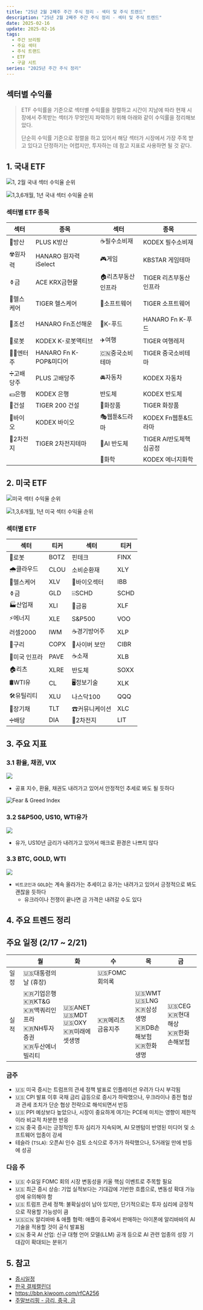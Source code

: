 ```yaml
---
title: "25년 2월 2째주 주간 주식 정리 - 섹터 및 주식 트렌드"
description: "25년 2월 2째주 주간 주식 정리 - 섹터 및 주식 트렌드"
date: 2025-02-16
update: 2025-02-16
tags:
  - 주간 브리핑
  - 주요 섹터
  - 주식 트랜드
  - ETF
  - 구글 시트
series: "2025년 주간 주식 정리"
---
```


## 섹터별 수익률

> ETF 수익률을 기준으로 섹터별 수익률을 정렬하고 시간이 지남에 따라 현재 시장에서 주목받는 섹터가 무엇인지 파악하기 위해 아래와 같이 수익률을 정리해보았다.
>
> 단순히 수익률 기준으로 정렬을 하고 있어서 해당 섹터가 시장에서 가장 주목 받고 있다고 단정하기는 어렵지만, 투자하는 데 참고 지표로 사용하면 될 것 같다.

## 1. 국내 ETF

![1, 2월 국내 섹터 수익율 순위](image-20250216213200479.png)

![1,3,6개월, 1년 국내 섹터 수익율 순위](image-20250216213216842.png)

### 섹터별 ETF 종목

| **섹터** | **종목**               | **섹터**      | **종목**              |
| ---------- | ---------------------- | ----------------- | ---------------------- |
| 🔫방산      | PLUS K방산             | ☕️필수소비재       | KODEX 필수소비재       |
| ☢️원자력    | HANARO 원자력iSelect   | 🎮게임             | KBSTAR 게임테마        |
| ⚱️금        | ACE KRX금현물          | 🏠리츠부동산인프라 | TIGER 리츠부동산인프라 |
| 🏥헬스케어  | TIGER 헬스케어         | 💾소프트웨어       | TIGER 소프트웨어       |
| 🚢조선      | HANARO Fn조선해운      | 🍕K-푸드           | HANARO Fn K-푸드       |
| 🤖로봇      | KODEX K-로봇액티브     | ✈️여행             | TIGER 여행레저         |
| 👩‍🎤엔터주   | HANARO Fn K-POP&미디어 | 🇨🇳중국소비테마    | TIGER 중국소비테마     |
| ➗고배당주  | PLUS 고배당주          | 🚘자동차           | KODEX 자동차           |
| 💵은행      | KODEX 은행             | 반도체            | KODEX 반도체           |
| 🚧건설      | TIGER 200 건설         | 💄화장품           | TIGER 화장품           |
| 🧬바이오    | KODEX 바이오           | 🎭웹툰&드라마      | KODEX Fn웹툰&드라마    |
| 🪫2차전지   | TIGER 2차전지테마      | 🤖AI 반도체        | TIGER AI반도체핵심공정 |
|            |                        | 🧪화학             | KODEX 에너지화학       |

## 2. 미국 ETF

![미국 섹터 수익율 순위](image-20250216213336522.png)

![1,3,6개월, 1년 미국 섹터 수익율 순위](image-20250216213341669.png)

### 섹터별 ETF

| 섹터         | **티커** | **섹터**      | **티커** |
| ------------ | -------- | ------------- | -------- |
| 🤖로봇        | BOTZ     | 핀테크        | FINX     |
| 🌧️클라우드    | CLOU     | 소비순환재    | XLY      |
| 🏥헬스케어    | XLV      | 🧬바이오섹터   | IBB      |
| ⚱️금          | GLD      | ⌹SCHD         | SCHD     |
| 🏭산업재      | XLI      | 🏦금융         | XLF      |
| ⚡️에너지      | XLE      | S&P500        | VOO      |
| 러셀2000     | IWM      | ☕️경기방어주   | XLP      |
| 🔌구리        | COPX     | 🔐사이버 보안  | CIBR     |
| 🌉미국 인프라 | PAVE     | ☕️소재         | XLB      |
| 🏠리츠        | XLRE     | 반도체        | SOXX     |
| 🛢️WTI유       | CL       | 🖥️정보기술     | XLK      |
| 🛠️유틸리티    | XLU      | 나스닥100     | QQQ      |
| 📄장기채      | TLT      | ☎커뮤니케이션 | XLC      |
| ➗배당        | DIA      | 🪫2차전지      | LIT      |

## 3. 주요 지표

### 3.1 환율, 채권, VIX

![](image-20250216213433430.png)

- 공표 지수, 환율, 채권도 내려가고 있어서 안정적인 추세로 봐도 될 듯하다

![Fear & Greed Index](image-20250216213441281.png)

### 3.2 S&P500, US10, WTI유가

![](image-20250216213458274.png)

- 유가, US10년 금리가 내려가고 있어서 매크로 환경은 나쁘지 않다

### 3.3 BTC, GOLD, WTI

![](image-20250216213506865.png)

- `비트코인과` `GOLD`는 계속 올라가는 추세이고 유가는 내려가고 있어서 긍정적으로 봐도 괜찮을 듯하다
  - 유크라이나 전쟁이 끝나면 금 가격은 내려갈 수도 있다

## 4. 주요 트렌드 정리

## 주요 일정 (2/17 ~ 2/21)

|      | 월                                                           | 화                                            | 수               | 목                                                           | 금                                      |
| ---- | ------------------------------------------------------------ | --------------------------------------------- | ---------------- | ------------------------------------------------------------ | --------------------------------------- |
| 일정 | 🇺🇸대통령의 날 (휴장)                                         |                                               | 🇺🇸FOMC 회의록    |                                                              |                                         |
| 실적 | 🇰🇷기업은행<br/>🇰🇷KT&G<br/>🇰🇷맥쿼리인프라<br/>🇰🇷NH투자증권<br/>🇰🇷두산에너빌리티 | 🇺🇸ANET<br/>🇺🇸MDT<br/>🇺🇸OXY<br/>🇰🇷미래에셋생명 | 🇰🇷메리츠금융지주 | 🇺🇸WMT<br/>🇺🇸LNG<br/>🇰🇷삼성생명<br/>🇰🇷DB손해보험<br/>🇰🇷한화생명 | 🇺🇸CEG<br/>🇰🇷현대해상<br/>🇰🇷한화손해보험 |


### 금주

- 🇺🇸 미국 증시는 트럼프의 관세 정책 발표로 인플레이션 우려가 다시 부각됨
- 🇺🇸 CPI 발표 이후 국채 금리 급등으로 증시가 하락했으나, 우크라이나 종전 협상과 관세 조치가 단순 협상 전략으로 해석되면서 반등
- 🇺🇸 PPI 예상보다 높았으나, 시장이 중요하게 여기는 PCE에 미치는 영향이 제한적이라 비교적 차분한 반응
- 🇨🇳 중국 증시는 긍정적인 투자 심리가 지속되며, AI 모멘텀이 반영된 미디어 및 소프트웨어 업종이 강세
- 테슬라 (`TSLA`): 오픈AI 인수 검토 소식으로 주가가 하락했으나, 5거래일 만에 반등에 성공

### 다음 주

- 🇺🇸 수요일 FOMC 회의 시장 변동성을 키울 핵심 이벤트로 주목할 필요
- 🇺🇸 최근 증시 상승: 기업 실적보다는 기대감에 기반한 흐름으로, 변동성 확대 가능성에 유의해야 함
- 🇺🇸 트럼프 관세 정책: 불확실성이 남아 있지만, 단기적으로는 투자 심리에 긍정적으로 작용할 가능성이 큼
- 🇺🇸🇨🇳 알리바바 & 애플 협력: 애플이 중국에서 판매하는 아이폰에 알리바바의 AI 기술을 적용할 것이 공식 발표됨
- 🇨🇳 중국 AI 산업: 신규 대형 언어 모델(LLM) 공개 등으로 AI 관련 업종의 성장 기대감이 확대되는 분위기

## 5. 참고

- [증시일정](https://securities.miraeasset.com/hkr/hkr1003/n13.do)
- [한국 결제캘린더](https://kr.investing.com/economic-calendar/)
- https://bbn.kiwoom.com/rfCA256
- [주말브리핑 - 금리, 중국, 금](https://contents.premium.naver.com/hsacademy/hsacademy1/contents/250216155810859os)
